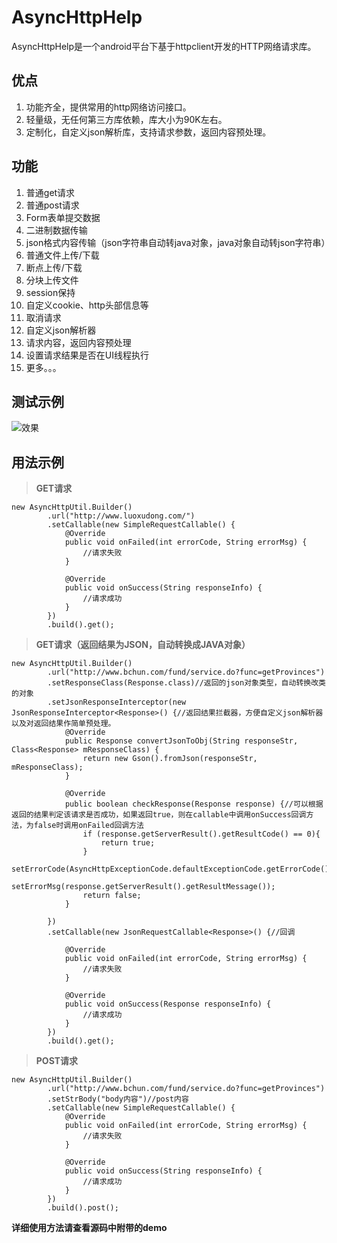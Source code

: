 # AsyncHttpHelp #

AsyncHttpHelp是一个android平台下基于httpclient开发的HTTP网络请求库。

## 优点 ##
1. 功能齐全，提供常用的http网络访问接口。
2. 轻量级，无任何第三方库依赖，库大小为90K左右。
3. 定制化，自定义json解析库，支持请求参数，返回内容预处理。

## 功能 ##
1. 普通get请求
2. 普通post请求
3. Form表单提交数据
4. 二进制数据传输
5. json格式内容传输（json字符串自动转java对象，java对象自动转json字符串）
6. 普通文件上传/下载
7. 断点上传/下载
8. 分块上传文件
9. session保持
10. 自定义cookie、http头部信息等
11. 取消请求
12. 自定义json解析器
13. 请求内容，返回内容预处理
14. 设置请求结果是否在UI线程执行
15. 更多。。。

## 测试示例 ##
![效果](http://img.blog.csdn.net/20160114121246548)

## 用法示例 ##

> **GET请求**

    new AsyncHttpUtil.Builder()
    		.url("http://www.luoxudong.com/")
    		.setCallable(new SimpleRequestCallable() {
    			@Override
    			public void onFailed(int errorCode, String errorMsg) {
    				//请求失败
    			}
    			
    			@Override
    			public void onSuccess(String responseInfo) {
    				//请求成功
    			}
    		})
    		.build().get();


> **GET请求（返回结果为JSON，自动转换成JAVA对象）**

    new AsyncHttpUtil.Builder()
    		.url("http://www.bchun.com/fund/service.do?func=getProvinces")
    		.setResponseClass(Response.class)//返回的json对象类型，自动转换改类的对象
    		.setJsonResponseInterceptor(new JsonResponseInterceptor<Response>() {//返回结果拦截器，方便自定义json解析器以及对返回结果作简单预处理。
    			@Override
    			public Response convertJsonToObj(String responseStr, Class<Response> mResponseClass) {
    				return new Gson().fromJson(responseStr, mResponseClass);
    			}
    
    			@Override
    			public boolean checkResponse(Response response) {//可以根据返回的结果判定该请求是否成功，如果返回true，则在callable中调用onSuccess回调方法，为false时调用onFailed回调方法
    				if (response.getServerResult().getResultCode() == 0){
    					return true;
    				}
					setErrorCode(AsyncHttpExceptionCode.defaultExceptionCode.getErrorCode());
    				setErrorMsg(response.getServerResult().getResultMessage());
    				return false;
    			}
    			
    		})
    		.setCallable(new JsonRequestCallable<Response>() {//回调
    
    			@Override
    			public void onFailed(int errorCode, String errorMsg) {
    				//请求失败
    			}
    			
    			@Override
    			public void onSuccess(Response responseInfo) {
    				//请求成功
    			}
    		})
    		.build().get();

> **POST请求**

    new AsyncHttpUtil.Builder()
    		.url("http://www.bchun.com/fund/service.do?func=getProvinces")
    		.setStrBody("body内容")//post内容
    		.setCallable(new SimpleRequestCallable() {
    			@Override
    			public void onFailed(int errorCode, String errorMsg) {
    				//请求失败
    			}

    			@Override
    			public void onSuccess(String responseInfo) {
    				//请求成功
    			}
    		})
    		.build().post();



 

**详细使用方法请查看源码中附带的demo**